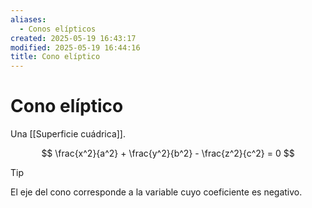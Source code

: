 ```yaml
---
aliases:
  - Conos elípticos
created: 2025-05-19 16:43:17
modified: 2025-05-19 16:44:16
title: Cono elíptico
---
```


# Cono elíptico

Una [[Superficie cuádrica]].

$$
\frac{x^2}{a^2} + \frac{y^2}{b^2} - \frac{z^2}{c^2} = 0
$$

> [!tip]
> El eje del cono corresponde a la variable cuyo coeficiente es negativo.
